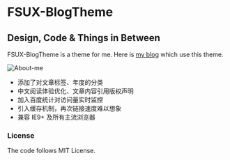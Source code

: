 # FSUX-BlogTheme

## Design, Code & Things in Between

FSUX-BlogTheme is a theme for me. Here is [my blog](http://fsux.me) which use this theme.

![About-me](https://i.imgur.com/FD6VpNf.jpg)

- 添加了对文章标签、年度的分类
- 中文阅读体验优化、文章内容引用版权声明
- 加入百度统计对访问量实时监控
- 引入缓存机制，再次链接速度难以想象
- 兼容 IE9+ 及所有主流浏览器

### License

The code follows MIT License.
